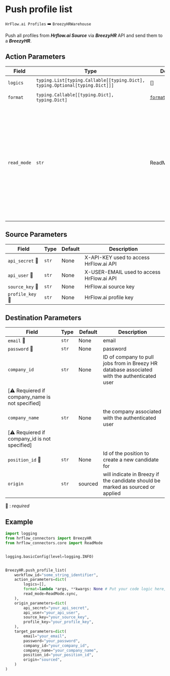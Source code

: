 # Push profile list
`HrFlow.ai Profiles` :arrow_right: `BreezyHRWarehouse`

Push all profiles from ***Hrflow.ai Source*** via ***BreezyHR*** API and send them to a ***BreezyHR***.



## Action Parameters

| Field | Type | Default | Description |
| ----- | ---- | ------- | ----------- |
| `logics`  | `typing.List[typing.Callable[[typing.Dict], typing.Optional[typing.Dict]]]` | [] | List of logic functions |
| `format`  | `typing.Callable[[typing.Dict], typing.Dict]` | [`format_profile`](../connector.py#L94) | Formatting function |
| `read_mode`  | `str` | ReadMode.sync | If 'incremental' then `read_from` of the last run is given to Origin Warehouse during read. **The actual behavior depends on implementation of read**. In 'sync' mode `read_from` is neither fetched nor given to Origin Warehouse during read. |

## Source Parameters

| Field | Type | Default | Description |
| ----- | ---- | ------- | ----------- |
| `api_secret` :red_circle: | `str` | None | X-API-KEY used to access HrFlow.ai API |
| `api_user` :red_circle: | `str` | None | X-USER-EMAIL used to access HrFlow.ai API |
| `source_key` :red_circle: | `str` | None | HrFlow.ai source key |
| `profile_key` :red_circle: | `str` | None | HrFlow.ai profile key |

## Destination Parameters

| Field | Type | Default | Description |
| ----- | ---- | ------- | ----------- |
| `email` :red_circle: | `str` | None | email |
| `password` :red_circle: | `str` | None | password |
| `company_id`  | `str` | None | ID of company to pull jobs from in Breezy HR database associated with the authenticated user 
 [⚠️ Requiered if company_name is not specified] |
| `company_name`  | `str` | None | the company associated with the authenticated user 
 [⚠️ Requiered if company_id is not specified] |
| `position_id` :red_circle: | `str` | None | Id of the position to create a new candidate for |
| `origin`  | `str` | sourced | will indicate in Breezy if the candidate should be marked as sourced or applied |

:red_circle: : *required*

## Example

```python
import logging
from hrflow_connectors import BreezyHR
from hrflow_connectors.core import ReadMode


logging.basicConfig(level=logging.INFO)


BreezyHR.push_profile_list(
    workflow_id="some_string_identifier",
    action_parameters=dict(
        logics=[],
        format=lambda *args, **kwargs: None # Put your code logic here,
        read_mode=ReadMode.sync,
    ),
    origin_parameters=dict(
        api_secret="your_api_secret",
        api_user="your_api_user",
        source_key="your_source_key",
        profile_key="your_profile_key",
    ),
    target_parameters=dict(
        email="your_email",
        password="your_password",
        company_id="your_company_id",
        company_name="your_company_name",
        position_id="your_position_id",
        origin="sourced",
    )
)
```